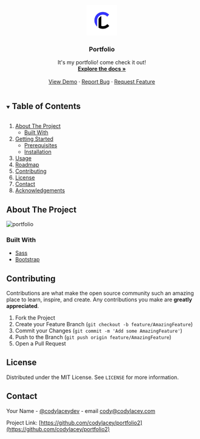 <!-- PROJECT LOGO -->
<br />
<p align="center">
  <a href="https://github.com/codylacey/portfolio2" target="_blank">
    <img src="/images/logo.png" alt="Logo" width="80" height="80">
  </a>

  <h3 align="center">Portfolio</h3>

  <p align="center">
    It's my portfolio! come check it out!
    <br />
    <a href="https://github.com/codylacey/portfolio2"><strong>Explore the docs »</strong></a>
    <br />
    <br />
    <a href="https://codylacey.com" target="_blank">View Demo</a>
    ·
    <a href="https://github.com/codylacey/portfolio2/issues" target="_blank">Report Bug</a>
    ·
    <a href="https://github.com/codylacey/portfolio2/issues" target="_blank">Request Feature</a>
  </p>
</p>



<!-- TABLE OF CONTENTS -->
<details open="open">
  <summary><h2 style="display: inline-block">Table of Contents</h2></summary>
  <ol>
    <li>
      <a href="#about-the-project">About The Project</a>
      <ul>
        <li><a href="#built-with">Built With</a></li>
      </ul>
    </li>
    <li>
      <a href="#getting-started">Getting Started</a>
      <ul>
        <li><a href="#prerequisites">Prerequisites</a></li>
        <li><a href="#installation">Installation</a></li>
      </ul>
    </li>
    <li><a href="#usage">Usage</a></li>
    <li><a href="#roadmap">Roadmap</a></li>
    <li><a href="#contributing">Contributing</a></li>
    <li><a href="#license">License</a></li>
    <li><a href="#contact">Contact</a></li>
    <li><a href="#acknowledgements">Acknowledgements</a></li>
  </ol>
</details>



<!-- ABOUT THE PROJECT -->
## About The Project

<img src="https://i.imgur.com/MaoeDyR.gif" width="60%" alt="portfolio" data-canonical-src="https://i.imgur.com/MaoeDyR.gif" style="max-width:100%;">

### Built With

* [Sass](https://sass-lang.com/)
* [Bootstrap](https://getbootstrap.com/)

<!-- CONTRIBUTING -->
## Contributing

Contributions are what make the open source community such an amazing place to learn, inspire, and create. Any contributions you make are **greatly appreciated**.

1. Fork the Project
2. Create your Feature Branch (`git checkout -b feature/AmazingFeature`)
3. Commit your Changes (`git commit -m 'Add some AmazingFeature'`)
4. Push to the Branch (`git push origin feature/AmazingFeature`)
5. Open a Pull Request



<!-- LICENSE -->
## License

Distributed under the MIT License. See `LICENSE` for more information.



<!-- CONTACT -->
## Contact

Your Name - [@codylaceydev](https://twitter.com/codylaceydev) - email cody@codylacey.com

Project Link: [https://github.com/codylacey/portfolio2](https://github.com/codylacey/portfolio2)


<!-- MARKDOWN LINKS & IMAGES -->
<!-- https://www.markdownguide.org/basic-syntax/#reference-style-links -->
[contributors-shield]: https://img.shields.io/github/contributors/github_username/repo.svg?style=for-the-badge
[contributors-url]: https://github.com/github_username/repo_name/graphs/contributors
[forks-shield]: https://img.shields.io/github/forks/github_username/repo.svg?style=for-the-badge
[forks-url]: https://github.com/github_username/repo_name/network/members
[stars-shield]: https://img.shields.io/github/stars/github_username/repo.svg?style=for-the-badge
[stars-url]: https://github.com/github_username/repo_name/stargazers
[issues-shield]: https://img.shields.io/github/issues/github_username/repo.svg?style=for-the-badge
[issues-url]: https://github.com/github_username/repo_name/issues
[license-shield]: https://img.shields.io/github/license/github_username/repo.svg?style=for-the-badge
[license-url]: https://github.com/github_username/repo_name/blob/master/LICENSE.txt
[linkedin-shield]: https://img.shields.io/badge/-LinkedIn-black.svg?style=for-the-badge&logo=linkedin&colorB=555
[linkedin-url]: https://linkedin.com/in/github_username

